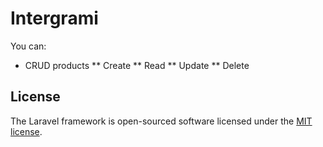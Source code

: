 # Intergrami
You can: 
* CRUD products
 ** Create
 ** Read
 ** Update
 ** Delete

## License

The Laravel framework is open-sourced software licensed under the [MIT license](http://opensource.org/licenses/MIT).
